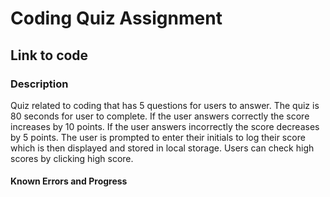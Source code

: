 # Coding Quiz Assignment

## Link to code

### Description
Quiz related to coding that has 5 questions for users to answer. The quiz is 80 seconds for user to complete. If the user answers correctly the score increases by 10 points. If the user answers incorrectly the score decreases by 5 points. The user is prompted to enter their initials to log their score which is then displayed and stored in local storage. Users can check high scores by clicking high score.

#### Known Errors and Progress